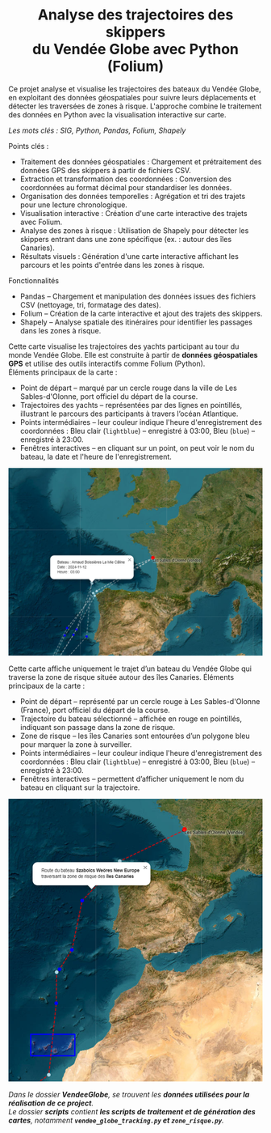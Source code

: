 <h1 align="center">Analyse des trajectoires des skippers<br>du Vendée Globe avec Python (Folium)</h1>

Ce projet analyse et visualise les trajectoires des bateaux du Vendée Globe, en exploitant des données géospatiales pour suivre leurs déplacements et détecter les traversées de zones à risque. L'approche combine le traitement des données en Python avec la visualisation interactive sur carte.

*Les mots clés : SIG, Python, Pandas, Folium, Shapely*

Points clés :
- Traitement des données géospatiales : Chargement et prétraitement des données GPS des skippers à partir de fichiers CSV.
- Extraction et transformation des coordonnées : Conversion des coordonnées au format décimal pour standardiser les données.
- Organisation des données temporelles : Agrégation et tri des trajets pour une lecture chronologique.
- Visualisation interactive : Création d'une carte interactive des trajets avec Folium.
- Analyse des zones à risque : Utilisation de Shapely pour détecter les skippers entrant dans une zone spécifique (ex. : autour des îles Canaries).
- Résultats visuels : Génération d'une carte interactive affichant les parcours et les points d'entrée dans les zones à risque.

Fonctionnalités
- Pandas – Chargement et manipulation des données issues des fichiers CSV (nettoyage, tri, formatage des dates).
- Folium – Création de la carte interactive et ajout des trajets des skippers.
- Shapely – Analyse spatiale des itinéraires pour identifier les passages dans les zones à risque.

Cette carte visualise les trajectoires des yachts participant au tour du monde Vendée Globe. Elle est construite à partir de **données géospatiales GPS** et utilise des outils interactifs comme Folium (Python).  
Éléments principaux de la carte :
- Point de départ – marqué par un cercle rouge dans la ville de Les Sables-d'Olonne, port officiel du départ de la course.
- Trajectoires des yachts – représentées par des lignes en pointillés, illustrant le parcours des participants à travers l’océan Atlantique.
- Points intermédiaires – leur couleur indique l'heure d'enregistrement des coordonnées :  Bleu clair (`lightblue`) – enregistré à 03:00, Bleu (`blue`) – enregistré à 23:00.
- Fenêtres interactives – en cliquant sur un point, on peut voir le nom du bateau, la date et l'heure de l'enregistrement.  

<div align="center">
    <img src="https://github.com/DariaPodlovchenko/Analyse-des-trajectoires-du-Vende-Globe/raw/main/itineraire.jpg" width="600">
</div>

Cette carte affiche uniquement le trajet d’un bateau du Vendée Globe qui traverse la zone de risque située autour des îles Canaries.
Éléments principaux de la carte :
- Point de départ – représenté par un cercle rouge à Les Sables-d'Olonne (France), port officiel du départ de la course.
- Trajectoire du bateau sélectionné – affichée en rouge en pointillés, indiquant son passage dans la zone de risque.
- Zone de risque – les îles Canaries sont entourées d’un polygone bleu pour marquer la zone à surveiller.
- Points intermédiaires – leur couleur indique l'heure d'enregistrement des coordonnées :  Bleu clair (`lightblue`) – enregistré à 03:00, Bleu (`blue`) – enregistré à 23:00.
- Fenêtres interactives – permettent d’afficher uniquement le nom du bateau en cliquant sur la trajectoire.

<div align="center">
    <img src="https://github.com/DariaPodlovchenko/Analyse-des-trajectoires-du-Vende-Globe/raw/main/zone_risque.jpg" width="600">
</div>

*Dans le dossier **VendeeGlobe**, se trouvent les **données utilisées pour la réalisation de ce project**.  
Le dossier **scripts** contient **les scripts de traitement et de génération des cartes**, notamment **`vendee_globe_tracking.py` et `zone_risque.py`**.*
